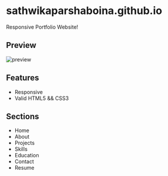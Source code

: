 # sathwikaparshaboina.github.io
Responsive Portfolio Website!

## Preview

![preview](https://user-images.githubusercontent.com/55009076/158312709-75770fa8-0e8e-4dcd-9d93-549007f0cd98.png)

## Features

* Responsive
* Valid HTML5 && CSS3

## Sections

* Home
* About
* Projects
* Skills
* Education
* Contact
* Resume

